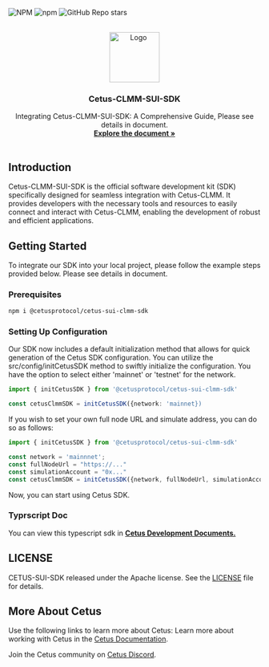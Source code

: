 <a name="readme-top"></a>

![NPM](https://img.shields.io/npm/l/%40cetusprotocol%2Fcetus-sui-clmm-sdk?registry_uri=https%3A%2F%2Fregistry.npmjs.com&style=flat&logo=npm&logoColor=blue&label=%40cetusprotocol&labelColor=rgb&color=fedcba&cacheSeconds=3600&link=https%3A%2F%2Fwww.npmjs.com%2Fpackage%2F%40cetusprotocol%2Fcetus-sui-clmm-sdk)
![npm](https://img.shields.io/npm/v/%40cetusprotocol%2Fcetus-sui-clmm-sdk?logo=npm&logoColor=rgb)
![GitHub Repo stars](https://img.shields.io/github/stars/CetusProtocol/cetus-clmm-sui-sdk?logo=github)

<!-- PROJECT LOGO -->
<br />
<div align="center">
  <a >
    <img src="https://archive.cetus.zone/assets/image/logo.png" alt="Logo" width="100" height="100">
  </a>

  <h3 align="center">Cetus-CLMM-SUI-SDK</h3>

  <p align="center">
    Integrating Cetus-CLMM-SUI-SDK: A Comprehensive Guide, Please see details in document.
    <br />
    <a href="https://cetus-1.gitbook.io/cetus-developer-docs/developer/dev-overview"><strong>Explore the document »</strong></a>
<br />
    <br />
  </p>
</div>

## Introduction

Cetus-CLMM-SUI-SDK is the official software development kit (SDK) specifically designed for seamless integration with Cetus-CLMM. It provides developers with the necessary tools and resources to easily connect and interact with Cetus-CLMM, enabling the development of robust and efficient applications.

## Getting Started
To integrate our SDK into your local project, please follow the example steps provided below.
Please see details in document.
### Prerequisites
  ```sh
  npm i @cetusprotocol/cetus-sui-clmm-sdk
  ```

### Setting Up Configuration
Our SDK now includes a default initialization method that allows for quick generation of the Cetus SDK configuration. You can utilize the src/config/initCetusSDK method to swiftly initialize the configuration. You have the option to select either 'mainnet' or 'testnet' for the network.
  ```typescript
  import { initCetusSDK } from '@cetusprotocol/cetus-sui-clmm-sdk'

  const cetusClmmSDK = initCetusSDK({network: 'mainnet})
  ```
If you wish to set your own full node URL and simulate address, you can do so as follows:
  ```typescript
  import { initCetusSDK } from '@cetusprotocol/cetus-sui-clmm-sdk'

  const network = 'mainnnet';
  const fullNodeUrl = "https://..."
  const simulationAccount = "0x..."
  const cetusClmmSDK = initCetusSDK({network, fullNodeUrl, simulationAccount})
  ```

Now, you can start using Cetus SDK.

### Typrscript Doc
You can view this typescript sdk in 
<a href="https://cetus-1.gitbook.io/cetus-developer-docs/developer/dev-overview"><strong> Cetus Development Documents. </strong></a>
<br />

## LICENSE
CETUS-SUI-SDK released under the Apache license. See the [LICENSE](./LICENSE) file for details.

## More About Cetus
Use the following links to learn more about Cetus:
Learn more about working with Cetus in the [Cetus Documentation](https://cetus-1.gitbook.io/cetus-docs).

Join the Cetus community on [Cetus Discord](https://discord.com/channels/1009749448022315008/1009751382783447072).
